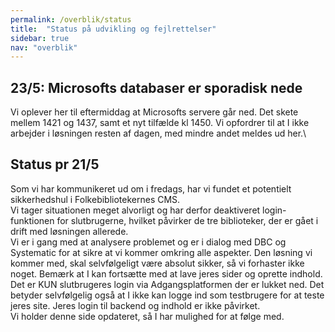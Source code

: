 ```yaml
---
permalink: /overblik/status
title:  "Status på udvikling og fejlrettelser"
sidebar: true
nav: "overblik"
---
```


## 23/5: Microsofts databaser er sporadisk nede
Vi oplever her til eftermiddag at Microsofts servere går ned. Det skete mellem 1421 og 1437, samt et nyt tilfælde kl 1450. Vi opfordrer til at I ikke arbejder i løsningen resten af dagen, med mindre andet meldes ud her.\

## Status pr 21/5
Som vi har kommunikeret ud om i fredags, har vi fundet et potentielt sikkerhedshul i Folkebibliotekernes CMS.\
Vi tager situationen meget alvorligt og har derfor deaktiveret login-funktionen for slutbrugerne, hvilket påvirker de tre biblioteker, der er gået i drift med løsningen allerede. \
Vi er i gang med at analysere problemet og er i dialog med DBC og Systematic for at sikre at vi kommer omkring alle aspekter. Den løsning vi kommer med, skal selvfølgeligt være absolut sikker, så vi forhaster ikke noget. 
Bemærk at I kan fortsætte med at lave jeres sider og oprette indhold. Det er KUN slutbrugeres login via Adgangsplatformen der er lukket ned. Det betyder selvfølgelig også at I ikke kan logge ind som testbrugere for at teste jeres site. Jeres login til backend og indhold er ikke påvirket.\
Vi holder denne side opdateret, så I har mulighed for at følge med.
